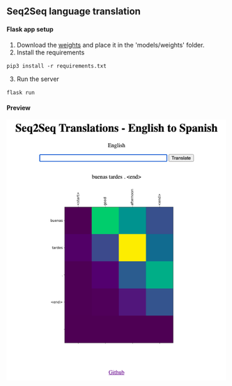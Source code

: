 ## Seq2Seq language translation  
#### Flask app setup
1) Download the [weights](https://www.dropbox.com/sh/vk9cnx17ldm68nv/AABMKk9UqyenIN5GeY5pee_Ya?dl=0) and place it in the 'models/weights' folder.  
2) Install the requirements
``` 
pip3 install -r requirements.txt
```
3) Run the server
```
flask run
```

#### Preview
![alt text](https://github.com/karthikmuru/seq2seq-language-translation/blob/master/home.png)
